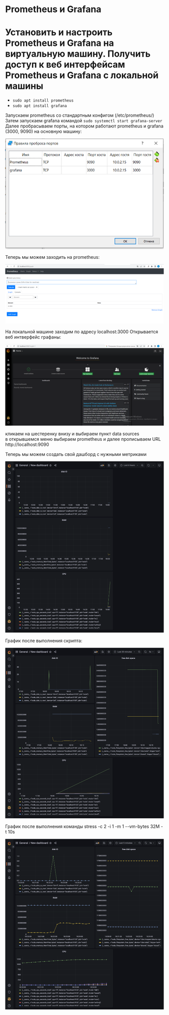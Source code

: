 # Prometheus и Grafana

# Установить и настроить Prometheus и Grafana на виртуальную машину. Получить доступ к веб интерфейсам Prometheus и Grafana с локальной машины

- `sudo apt install prometheus`
- `sudo apt install grafana`

Запускаем prometheus со стандартным конфигом (/etc/prometheus/) \
Затем запускаем grafana командой `sudo systemctl start grafana-server`
Далее пробрасываем порты, на котором работают prometheus и grafana (3000, 9090) на основную машину:

![](Screens/ports.png)

Теперь мы можем заходить на prometheus:

![](Screens/prometheus.png)

На локальной машине заходим по адресу localhost:3000
Открывается веб интверфейс графаны:

![](Screens/grafana_web.png)


кликаем на шестеренку внизу и выбираем пункт data sources \
в открывшемся меню выбираем prometheus и далее прописываем URL http://localhost:9090

Теперь мы можем создать свой дашборд с нужными метриками

![](Screens/grafana_dash.png)

График после выполнения скрипта:

![](Screens/after_script.png)

График после выполнения команды stress -c 2 -i 1 -m 1 --vm-bytes 32M -t 10s

![](Screens/after_stress.png)

